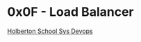 # 0x0F - Load Balancer

[Holberton School Sys Devops](https://github.com/Jilroge7/holberton-system_engineering-devops.git)
